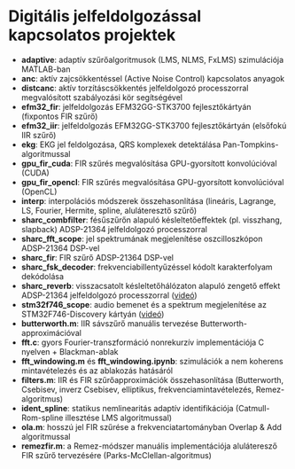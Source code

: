 # Digitális jelfeldolgozással kapcsolatos projektek

- **adaptive**: adaptív szűrőalgoritmusok (LMS, NLMS, FxLMS) szimulációja MATLAB-ban
- **anc**: aktív zajcsökkentéssel (Active Noise Control) kapcsolatos anyagok
- **distcanc**: aktív torzításcsökkentés jelfeldolgozó processzorral megvalósított szabályozási kör segítségével
- **efm32_fir**: jelfeldolgozás EFM32GG-STK3700 fejlesztőkártyán (fixpontos FIR szűrő)
- **efm32_iir**: jelfeldolgozás EFM32GG-STK3700 fejlesztőkártyán (elsőfokú IIR szűrő)
- **ekg**: EKG jel feldolgozása, QRS komplexek detektálása Pan-Tompkins-algoritmussal
- **gpu_fir_cuda**: FIR szűrés megvalósítása GPU-gyorsított konvolúcióval (CUDA)
- **gpu_fir_opencl**: FIR szűrés megvalósítása GPU-gyorsított konvolúcióval (OpenCL)
- **interp**: interpolációs módszerek összehasonlítása (lineáris, Lagrange, LS, Fourier, Hermite, spline, aluláteresztő szűrő)
- **sharc_combfilter**: fésűszűrőn alapuló késleltetőeffektek (pl. visszhang, slapback) ADSP-21364 jelfeldolgozó processzorral
- **sharc_fft_scope**: jel spektrumának megjelenítése oszcilloszkópon ADSP-21364 DSP-vel
- **sharc_fir**: FIR szűrő ADSP-21364 DSP-vel
- **sharc_fsk_decoder**: frekvenciabillentyűzéssel kódolt karakterfolyam dekódolása
- **sharc_reverb**: visszacsatolt késleltetőhálózaton alapuló zengető effekt ADSP-21364 jelfeldolgozó processzorral ([videó](https://www.youtube.com/watch?v=-eSbS0YqtKs&list=PL9_VlVdB8s882QMHiqJlDpJeKWxwP5CIG))
- **stm32f746_scope**: audio bemenet és a spektrum megjelenítése az STM32F746-Discovery kártyán ([videó](https://www.youtube.com/watch?v=P65fDKEUeow&list=PL9_VlVdB8s882QMHiqJlDpJeKWxwP5CIG))
- **butterworth.m**: IIR sávszűrő manuális tervezése Butterworth-approximációval
- **fft.c**: gyors Fourier-transzformáció nonrekurzív implementációja C nyelven + Blackman-ablak
- **fft_windowing.m** és **fft_windowing.ipynb**: szimulációk a nem koherens mintavételezés és az ablakozás hatásáról
- **filters.m**: IIR és FIR szűrőapproximációk összehasonlítása (Butterworth, Csebisev, inverz Csebisev, elliptikus, frekvenciamintavételezés, Remez-algoritmus)
- **ident_spline**: statikus nemlinearitás adaptív identifikációja (Catmull-Rom-spline illesztése LMS algoritmussal)
- **ola.m**: hosszú jel FIR szűrése a frekvenciatartományban Overlap & Add algoritmussal
- **remezfir.m**: a Remez-módszer manuális implementációja aluláteresző FIR szűrő tervezésére (Parks-McClellan-algoritmus)
